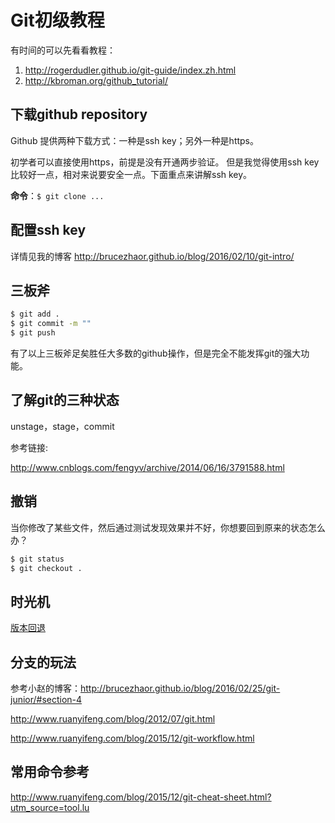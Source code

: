 # Git初级教程

有时间的可以先看看教程：
1. http://rogerdudler.github.io/git-guide/index.zh.html
2. http://kbroman.org/github_tutorial/
 

## 下载github repository

Github 提供两种下载方式：一种是ssh key；另外一种是https。

初学者可以直接使用https，前提是没有开通两步验证。
但是我觉得使用ssh key 比较好一点，相对来说要安全一点。下面重点来讲解ssh key。

**命令**：`$ git clone ...`

## 配置ssh key

详情见我的博客
http://brucezhaor.github.io/blog/2016/02/10/git-intro/

## 三板斧

```bash
$ git add .
$ git commit -m ""
$ git push
```
有了以上三板斧足矣胜任大多数的github操作，但是完全不能发挥git的强大功能。

## 了解git的三种状态

unstage，stage，commit

参考链接:

http://www.cnblogs.com/fengyv/archive/2014/06/16/3791588.html

## 撤销

当你修改了某些文件，然后通过测试发现效果并不好，你想要回到原来的状态怎么办？

```bash
$ git status
$ git checkout .
```

## 时光机

[版本回退](http://www.liaoxuefeng.com/wiki/0013739516305929606dd18361248578c67b8067c8c017b000/0013744142037508cf42e51debf49668810645e02887691000)

## 分支的玩法

参考小赵的博客：http://brucezhaor.github.io/blog/2016/02/25/git-junior/#section-4

http://www.ruanyifeng.com/blog/2012/07/git.html

http://www.ruanyifeng.com/blog/2015/12/git-workflow.html



## 常用命令参考


http://www.ruanyifeng.com/blog/2015/12/git-cheat-sheet.html?utm_source=tool.lu